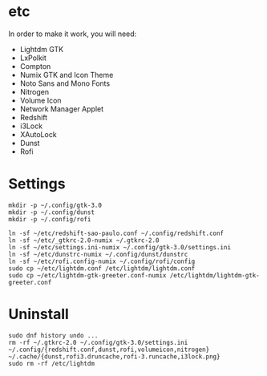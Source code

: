 # etc

In order to make it work, you will need:
* Lightdm GTK
* LxPolkit
* Compton
* Numix GTK and Icon Theme
* Noto Sans and Mono Fonts
* Nitrogen
* Volume Icon
* Network Manager Applet
* Redshift
* i3Lock
* XAutoLock
* Dunst
* Rofi

# Settings
```
mkdir -p ~/.config/gtk-3.0
mkdir -p ~/.config/dunst
mkdir -p ~/.config/rofi

ln -sf ~/etc/redshift-sao-paulo.conf ~/.config/redshift.conf
ln -sf ~/etc/_gtkrc-2.0-numix ~/.gtkrc-2.0
ln -sf ~/etc/settings.ini-numix ~/.config/gtk-3.0/settings.ini
ln -sf ~/etc/dunstrc-numix ~/.config/dunst/dunstrc
ln -sf ~/etc/rofi.config-numix ~/.config/rofi/config
sudo cp ~/etc/lightdm.conf /etc/lightdm/lightdm.conf
sudo cp ~/etc/lightdm-gtk-greeter.conf-numix /etc/lightdm/lightdm-gtk-greeter.conf
```

# Uninstall
```
sudo dnf history undo ...
rm -rf ~/.gtkrc-2.0 ~/.config/gtk-3.0/settings.ini ~/.config/{redshift.conf,dunst,rofi,volumeicon,nitrogen} ~/.cache/{dunst,rofi3.druncache,rofi-3.runcache,i3lock.png}
sudo rm -rf /etc/lightdm
```
